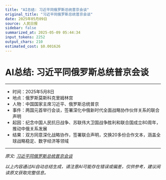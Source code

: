 ```yaml
---
title: "AI总结: 习近平同俄罗斯总统普京会谈"
original_title: "习近平同俄罗斯总统普京会谈"
date: 2025年05月09日
source: 人民日报
sidebar: false
summarized_at: 2025-05-09 05:44:34
input_tokens: 2252
output_chars: 210
estimated_cost: $0.001626
---
```


# AI总结: 习近平同俄罗斯总统普京会谈

---
- 时间：2025年5月8日  
- 地点：俄罗斯莫斯科克里姆林宫  
- 人物：中国国家主席习近平、俄罗斯总统普京  
- 事件：两国元首举行会谈，签署深化中俄新时代全面战略协作伙伴关系的联合声明  
- 起因：纪念中国人民抗日战争、苏联伟大卫国战争胜利和联合国成立80周年，推动中俄关系发展  
- 结果：双方同意深化战略协作，签署联合声明，交换20多份合作文本，涵盖全球战略稳定、数字经济等领域  
---

*原文: [习近平同俄罗斯总统普京会谈](http://paper.people.com.cn/rmrb/pc/content/202505/09/content_30072055.html)*

*以上内容通过AI自动总结生成，请注意AI可能存在错误或偏差，仅供参考，建议阅读原文获取完整信息。*